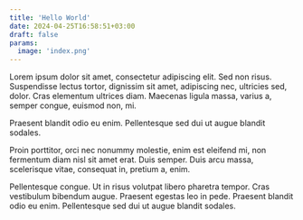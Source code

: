 ```yaml
---
title: 'Hello World'
date: 2024-04-25T16:58:51+03:00
draft: false
params:
  image: 'index.png'
---
```


Lorem ipsum dolor sit amet, consectetur adipiscing elit. Sed non risus. Suspendisse lectus tortor, dignissim sit amet,
adipiscing nec, ultricies sed, dolor. Cras elementum ultrices diam. Maecenas ligula massa, varius a, semper congue,
euismod non, mi.

Praesent blandit odio eu enim. Pellentesque sed dui ut augue blandit sodales.

<!--more-->

Proin porttitor, orci nec nonummy molestie, enim est eleifend mi, non fermentum diam nisl sit amet erat. Duis semper.
Duis arcu massa, scelerisque vitae, consequat in, pretium a, enim.

Pellentesque congue. Ut in risus volutpat libero pharetra tempor. Cras vestibulum bibendum augue. Praesent egestas leo
in pede. Praesent blandit odio eu enim. Pellentesque sed dui ut augue blandit sodales.
